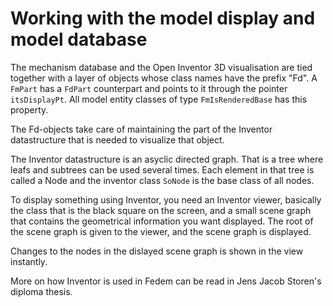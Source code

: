 <!---
  SPDX-FileCopyrightText: 2023 SAP SE

  SPDX-License-Identifier: Apache-2.0

  This file is part of FEDEM - https://openfedem.org
--->

# Working with the model display and model database

The mechanism database and the Open Inventor 3D visualisation are tied together
with a layer of objects whose class names have the prefix "Fd".
A `FmPart` has a `FdPart` counterpart and points to it through the pointer `itsDisplayPt`.
All model entity classes of type `FmIsRenderedBase` has this property.

The Fd-objects take care of maintaining the part of the Inventor datastructure
that is needed to visualize that object.

The Inventor datastructure is an asyclic directed graph.
That is a tree where leafs and subtrees can be used several times.
Each element in that tree is called a Node and the inventor class
`SoNode` is the base class of all nodes.

To display something using Inventor, you need an Inventor viewer,
basically the class that is the black square on the screen, and a small
scene graph that contains the geometrical information you want displayed.
The root of the scene graph is given to the viewer, and the scene graph is displayed.

Changes to the nodes in the dislayed scene graph is shown in the view instantly.

More on how Inventor is used in Fedem can be read in Jens Jacob Storen's diploma thesis.
